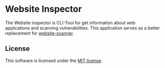 # Website Inspector
The Website inspector is CLI-Tool for get information about web applications and scanning vulnerabilities.
This application serves as a better replacement for [website-scanner](https://github.com/lukasbecvar/website-scanner).

## License
This software is licensed under the [MIT license](https://github.com/lukasbecvar/website-inspector/blob/main/LICENSE).

